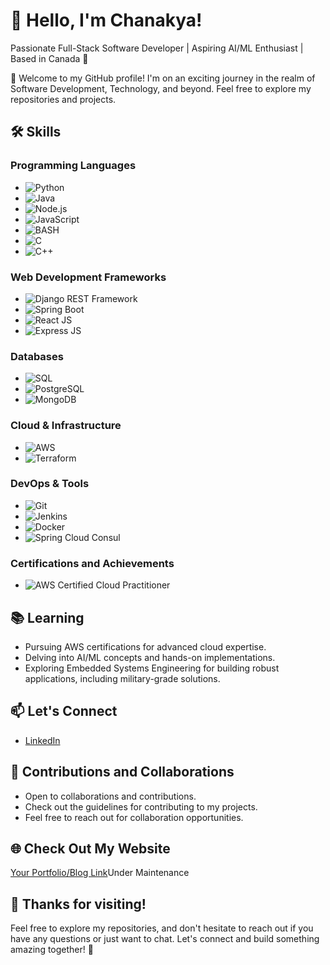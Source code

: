 # 👋 Hello, I'm Chanakya!

Passionate Full-Stack Software Developer | Aspiring AI/ML Enthusiast | Based in Canada 🍁

🚀 Welcome to my GitHub profile! I'm on an exciting journey in the realm of Software Development, Technology, and beyond. Feel free to explore my repositories and projects.

## 🛠️ Skills

### Programming Languages
- ![Python](https://img.shields.io/badge/-Python-blue?style=flat-square&logo=python&logoColor=white)
- ![Java](https://img.shields.io/badge/-Java-red?style=flat-square&logo=java&logoColor=white)
- ![Node.js](https://img.shields.io/badge/-Node.js-green?style=flat-square&logo=node.js&logoColor=white)
- ![JavaScript](https://img.shields.io/badge/-JavaScript-yellow?style=flat-square&logo=javascript&logoColor=white)
- ![BASH](https://img.shields.io/badge/-BASH-lightgrey?style=flat-square&logo=gnu-bash&logoColor=white)
- ![C](https://img.shields.io/badge/-C-darkblue?style=flat-square&logo=c&logoColor=white)
- ![C++](https://img.shields.io/badge/-C++-purple?style=flat-square&logo=c%2B%2B&logoColor=white)

### Web Development Frameworks
- ![Django REST Framework](https://img.shields.io/badge/-Django%20REST%20Framework-green?style=flat-square&logo=django&logoColor=white)
- ![Spring Boot](https://img.shields.io/badge/-Spring%20Boot-blue?style=flat-square&logo=spring&logoColor=white)
- ![React JS](https://img.shields.io/badge/-React%20JS-blue?style=flat-square&logo=react&logoColor=white)
- ![Express JS](https://img.shields.io/badge/-Express%20JS-lightgrey?style=flat-square&logo=express&logoColor=white)

### Databases
- ![SQL](https://img.shields.io/badge/-SQL-orange?style=flat-square&logo=sql&logoColor=white)
- ![PostgreSQL](https://img.shields.io/badge/-PostgreSQL-blue?style=flat-square&logo=postgresql&logoColor=white)
- ![MongoDB](https://img.shields.io/badge/-MongoDB-green?style=flat-square&logo=mongodb&logoColor=white)

### Cloud & Infrastructure
- ![AWS](https://img.shields.io/badge/-AWS-orange?style=flat-square&logo=amazon-aws&logoColor=white)
- ![Terraform](https://img.shields.io/badge/-Terraform-blueviolet?style=flat-square&logo=terraform&logoColor=white)

### DevOps & Tools
- ![Git](https://img.shields.io/badge/-Git-black?style=flat-square&logo=git&logoColor=white)
- ![Jenkins](https://img.shields.io/badge/-Jenkins-red?style=flat-square&logo=jenkins&logoColor=white)
- ![Docker](https://img.shields.io/badge/-Docker-blue?style=flat-square&logo=docker&logoColor=white)
- ![Spring Cloud Consul](https://img.shields.io/badge/-Spring%20Cloud%20Consul-yellowgreen?style=flat-square&logo=spring&logoColor=white)

### Certifications and Achievements
- ![AWS Certified Cloud Practitioner](https://img.shields.io/badge/AWS%20Certified%20Cloud%20Practitioner-orange?style=flat-square&logo=amazon-aws&logoColor=white)

## 📚 Learning

- Pursuing AWS certifications for advanced cloud expertise.
- Delving into AI/ML concepts and hands-on implementations.
- Exploring Embedded Systems Engineering for building robust applications, including military-grade solutions.

## 📫 Let's Connect

- [LinkedIn](https://www.linkedin.com/in/chanakyadeveloper/)

## 🤝 Contributions and Collaborations

- Open to collaborations and contributions.
- Check out the guidelines for contributing to my projects.
- Feel free to reach out for collaboration opportunities.

## 🌐 Check Out My Website

[Your Portfolio/Blog Link]()Under Maintenance

## 🎉 Thanks for visiting!

Feel free to explore my repositories, and don't hesitate to reach out if you have any questions or just want to chat. Let's connect and build something amazing together! 🚀
